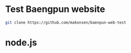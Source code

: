 # Test Baengpun website
```bash
git clone https://github.com/makonsen/baenpun-web-test
```

# node.js
